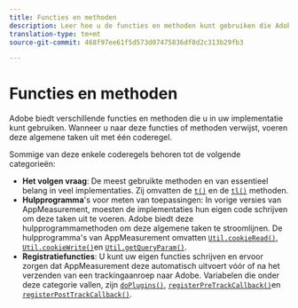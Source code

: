 ```yaml
---
title: Functies en methoden
description: Leer hoe u de functies en methoden kunt gebruiken die Adobe in uw implementatie aanbiedt.
translation-type: tm+mt
source-git-commit: 468f97ee61f5d573d07475836df8d2c313b29fb3

---
```



# Functies en methoden

Adobe biedt verschillende functies en methoden die u in uw implementatie kunt gebruiken. Wanneer u naar deze functies of methoden verwijst, voeren deze algemene taken uit met één coderegel.

Sommige van deze enkele coderegels behoren tot de volgende categorieën:

* **Het volgen vraag**: De meest gebruikte methoden en van essentieel belang in veel implementaties. Zij omvatten de [`t()`](t-method.md) en de [`tl()`](tl-method.md) methoden.
* **Hulpprogramma**&#39;s voor meten van toepassingen: In vorige versies van AppMeasurement, moesten de implementaties hun eigen code schrijven om deze taken uit te voeren. Adobe biedt deze hulpprogrammamethoden om deze algemene taken te stroomlijnen. De hulpprogramma&#39;s van AppMeasurement omvatten [`Util.cookieRead()`](util-cookieread.md), [`Util.cookieWrite()`](util-cookiewrite.md)en [`Util.getQueryParam()`](util-getqueryparam.md).
* **Registratiefuncties**: U kunt uw eigen functies schrijven en ervoor zorgen dat AppMeasurement deze automatisch uitvoert vóór of na het verzenden van een trackingaanroep naar Adobe. Variabelen die onder deze categorie vallen, zijn [`doPlugins()`](doplugins.md), [`registerPreTrackCallback()`](registerpretrackcallback.md)en [`registerPostTrackCallback()`](registerposttrackcallback.md).
